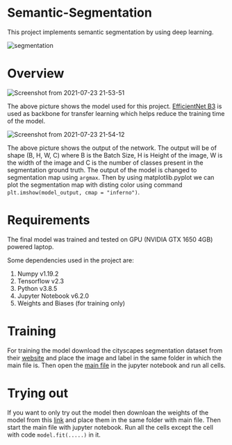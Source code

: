 # Semantic-Segmentation
This project implements semantic segmentation by using deep learning.

![segmentation](https://user-images.githubusercontent.com/70597091/126811643-c9699dab-c24d-4864-97c8-dc11561e23af.gif)

# Overview

![Screenshot from 2021-07-23 21-53-51](https://user-images.githubusercontent.com/70597091/126812412-ea685c98-99c4-45f8-8b4e-e850a0545752.png)

The above picture shows the model used for this project. [EfficientNet B3](https://arxiv.org/pdf/1905.11946.pdf) is used as backbone for transfer learning which helps reduce the training time of the model.

![Screenshot from 2021-07-23 21-54-12](https://user-images.githubusercontent.com/70597091/126812424-d69c3299-8477-4f4f-81f0-44a491471f52.png)

The above picture shows the output of the network. The output will be of shape (B, H, W, C) where B is the Batch Size, H is Height of the image, W is the width of the image and C is the number of classes present in the segmentation ground truth. The output of the model is changed to segmentation map using ```argmax```. Then by using matplotlib.pyplot we can plot the segmentation map with disting color using command ```plt.imshow(model_output, cmap = "inferno")```.

# Requirements
The final model was trained and tested on GPU (NVIDIA GTX 1650 4GB) powered laptop.

Some dependencies used in the project are:
1. Numpy v1.19.2
2. Tensorflow v2.3
3. Python v3.8.5
4. Jupyter Notebook v6.2.0
5. Weights and Biases (for training only)

# Training 
For training the model download the cityscapes segmentation dataset from their [website](https://www.cityscapes-dataset.com/) and place the image and label in the same folder in which the main file is. Then open the [main file](https://github.com/HimGautam/Semantic-Segmentation/blob/main/main%20file.ipynb) in the jupyter notebook and run all cells. 

# Trying out
If you want to only try out the model then downloan the weights of the model from this [link](https://drive.google.com/drive/folders/1h0yrEK_Rb5nWy4x5VzeXMkt4PmG7YcMR?usp=sharing) and place them in the same folder with main file. Then start the main file with jupyter notebook. Run all the cells except the cell with code ```model.fit(.....)``` in it.
